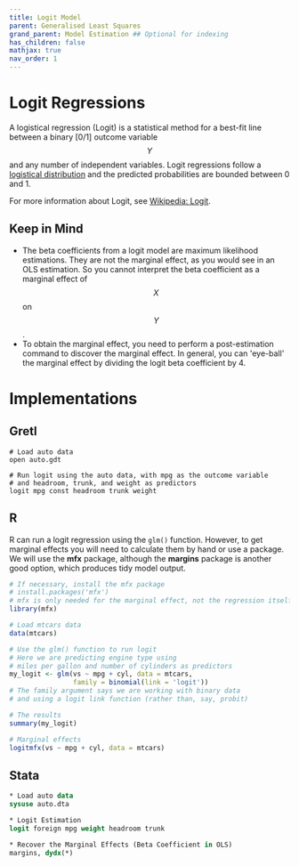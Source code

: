 ```yaml
---
title: Logit Model
parent: Generalised Least Squares
grand_parent: Model Estimation ## Optional for indexing
has_children: false
mathjax: true
nav_order: 1
---
```


# Logit Regressions

A logistical regression (Logit) is a statistical method for a best-fit line between a binary [0/1] outcome variable $$Y$$ and any number of independent variables. Logit regressions follow a [logistical distribution](https://en.wikipedia.org/wiki/Logistic_distribution) and the predicted probabilities are bounded between 0 and 1. 

For more information about Logit, see [Wikipedia: Logit](https://en.wikipedia.org/wiki/Logit).

## Keep in Mind
- The beta coefficients from a logit model are maximum likelihood estimations. They are not the marginal effect, as you would see in an OLS estimation. So you cannot interpret the beta coefficient as a marginal effect of $$X$$ on $$Y$$.
- To obtain the marginal effect, you need to perform a post-estimation command to discover the marginal effect. In general, you can 'eye-ball' the marginal effect by dividing the logit beta coefficient by 4.

# Implementations

## Gretl

```gretl
# Load auto data
open auto.gdt

# Run logit using the auto data, with mpg as the outcome variable
# and headroom, trunk, and weight as predictors
logit mpg const headroom trunk weight
```


## R
R can run a logit regression using the `glm()` function. However, to get marginal effects you will need to calculate them by hand or use a package. We will use the **mfx** package, although the **margins** package is another good option, which produces tidy model output.

```r
# If necessary, install the mfx package
# install.packages('mfx')
# mfx is only needed for the marginal effect, not the regression itself
library(mfx)

# Load mtcars data
data(mtcars)

# Use the glm() function to run logit
# Here we are predicting engine type using 
# miles per gallon and number of cylinders as predictors
my_logit <- glm(vs ~ mpg + cyl, data = mtcars,
                family = binomial(link = 'logit'))
# The family argument says we are working with binary data
# and using a logit link function (rather than, say, probit)

# The results
summary(my_logit)

# Marginal effects
logitmfx(vs ~ mpg + cyl, data = mtcars)
```

## Stata

```stata
* Load auto data
sysuse auto.dta

* Logit Estimation
logit foreign mpg weight headroom trunk

* Recover the Marginal Effects (Beta Coefficient in OLS)
margins, dydx(*)
```

